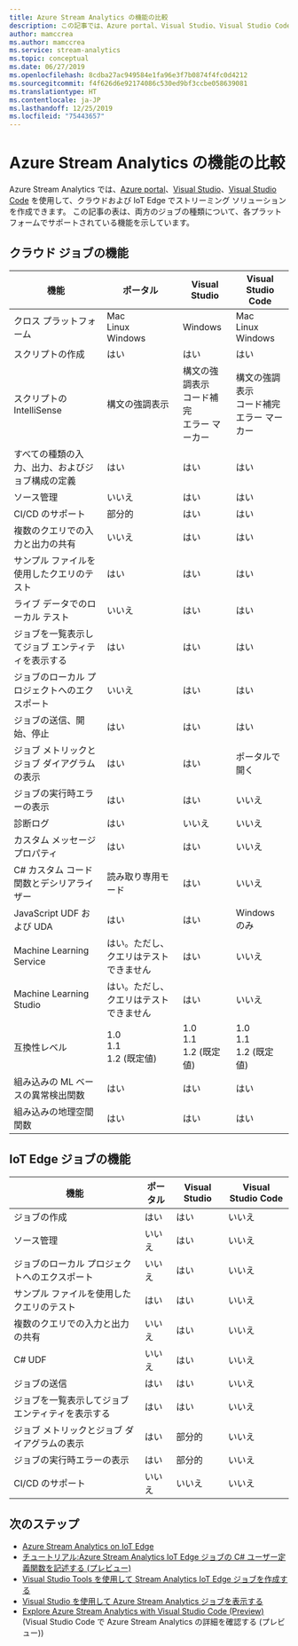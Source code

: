 ```yaml
---
title: Azure Stream Analytics の機能の比較
description: この記事では、Azure portal、Visual Studio、Visual Studio Code でサポートされている、Azure Stream Analytics のクラウド ジョブと IoT Edge ジョブの機能を比較します。
author: mamccrea
ms.author: mamccrea
ms.service: stream-analytics
ms.topic: conceptual
ms.date: 06/27/2019
ms.openlocfilehash: 8cdba27ac949584e1fa96e3f7b0874f4fc0d4212
ms.sourcegitcommit: f4f626d6e92174086c530ed9bf3ccbe058639081
ms.translationtype: HT
ms.contentlocale: ja-JP
ms.lasthandoff: 12/25/2019
ms.locfileid: "75443657"
---
```

# <a name="azure-stream-analytics-feature-comparison"></a>Azure Stream Analytics の機能の比較

Azure Stream Analytics では、[Azure portal](stream-analytics-quick-create-portal.md)、[Visual Studio](stream-analytics-quick-create-vs.md)、[Visual Studio Code](quick-create-vs-code.md) を使用して、クラウドおよび IoT Edge でストリーミング ソリューションを作成できます。 この記事の表は、両方のジョブの種類について、各プラットフォームでサポートされている機能を示しています。

## <a name="cloud-job-features"></a>クラウド ジョブの機能


|機能  |ポータル  |Visual Studio  |Visual Studio Code  |
|---------|---------|---------|---------|
|クロス プラットフォーム     |Mac</br>Linux</br>Windows         |Windows        |Mac</br>Linux</br>Windows          |
|スクリプトの作成     |はい         |はい         |はい         |
|スクリプトの IntelliSense     |構文の強調表示         |構文の強調表示</br>コード補完</br>エラー マーカー         |構文の強調表示</br>コード補完</br>エラー マーカー         |
|すべての種類の入力、出力、およびジョブ構成の定義     |はい         |はい         |はい         |
|ソース管理     |いいえ         |はい         |はい         |
|CI/CD のサポート     |部分的         |はい         |はい         |
|複数のクエリでの入力と出力の共有     |いいえ         |はい         |はい         |
|サンプル ファイルを使用したクエリのテスト     |はい         |はい        |はい         |
|ライブ データでのローカル テスト     |いいえ         |はい       |はい      |
|ジョブを一覧表示してジョブ エンティティを表示する     |はい         |はい        |はい         |
|ジョブのローカル プロジェクトへのエクスポート     |いいえ         |はい         |はい         |
|ジョブの送信、開始、停止     |はい         |はい         |はい         |
|ジョブ メトリックとジョブ ダイアグラムの表示     |はい         |はい         |ポータルで開く         |
|ジョブの実行時エラーの表示     |はい         |はい         |いいえ         |
|診断ログ     |はい         |いいえ         |いいえ         |
|カスタム メッセージ プロパティ     |はい         |はい         |いいえ       |
|C# カスタム コード関数とデシリアライザー|読み取り専用モード|はい|いいえ|
|JavaScript UDF および UDA     |はい         |はい         |Windows のみ         |
|Machine Learning Service     |はい。ただし、クエリはテストできません        |はい         |いいえ         |
|Machine Learning Studio     |はい。ただし、クエリはテストできません        |はい |いいえ         |
|互換性レベル     |1.0</br>1.1</br>1.2 (既定値)         |1.0</br>1.1</br>1.2 (既定値)           |1.0</br>1.1</br>1.2 (既定値)           |
|組み込みの ML ベースの異常検出関数     |はい         |はい         |はい         |
|組み込みの地理空間関数     |はい         |はい         |はい         |



## <a name="iot-edge-job-features"></a>IoT Edge ジョブの機能

|機能  |ポータル  |Visual Studio  |Visual Studio Code  |
|---------|---------|---------|---------|
|ジョブの作成     |はい         |はい         |いいえ         |
|ソース管理     |いいえ         |はい         |いいえ         |
|ジョブのローカル プロジェクトへのエクスポート     |いいえ         |はい         |いいえ         |
|サンプル ファイルを使用したクエリのテスト     |はい         |はい         |いいえ         |
|複数のクエリでの入力と出力の共有     |いいえ         |はい         |いいえ         |
|C# UDF     |いいえ         |はい         |いいえ         |
|ジョブの送信     |はい         |はい         |いいえ         |
|ジョブを一覧表示してジョブ エンティティを表示する     |はい         |はい         |いいえ         |
|ジョブ メトリックとジョブ ダイアグラムの表示     |はい         |部分的         |いいえ         |
|ジョブの実行時エラーの表示     |はい         |部分的         |いいえ         |
|CI/CD のサポート     |いいえ         |いいえ         |いいえ         |


## <a name="next-steps"></a>次のステップ

* [Azure Stream Analytics on IoT Edge](stream-analytics-edge.md)
* [チュートリアル:Azure Stream Analytics IoT Edge ジョブの C# ユーザー定義関数を記述する (プレビュー)](stream-analytics-edge-csharp-udf.md)
* [Visual Studio Tools を使用して Stream Analytics IoT Edge ジョブを作成する](stream-analytics-tools-for-visual-studio-edge-jobs.md)
* [Visual Studio を使用して Azure Stream Analytics ジョブを表示する](stream-analytics-vs-tools.md)
* [Explore Azure Stream Analytics with Visual Studio Code (Preview)](visual-studio-code-explore-jobs.md) (Visual Studio Code で Azure Stream Analytics の詳細を確認する (プレビュー))


